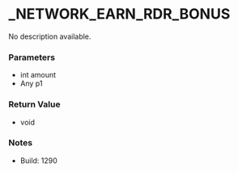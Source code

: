 # _NETWORK_EARN_RDR_BONUS

No description available.

### Parameters
* int amount
* Any p1

### Return Value
* void

### Notes
* Build: 1290

